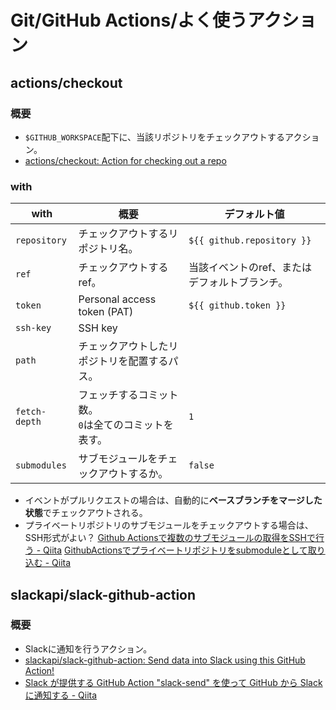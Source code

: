 # Git/GitHub Actions/よく使うアクション

## actions/checkout

### 概要

- `$GITHUB_WORKSPACE`配下に、当該リポジトリをチェックアウトするアクション。
- [actions/checkout: Action for checking out a repo](https://github.com/actions/checkout)

### with

| with          | 概要                                                      | デフォルト値                                  |
| ------------- | --------------------------------------------------------- | --------------------------------------------- |
| `repository`  | チェックアウトするリポジトリ名。                          | `${{ github.repository }}`                    |
| `ref`         | チェックアウトするref。                                   | 当該イベントのref、またはデフォルトブランチ。 |
| `token`       | Personal access token (PAT)                               | `${{ github.token }}`                         |
| `ssh-key`     | SSH key                                                   |                                               |
| `path`        | チェックアウトしたリポジトリを配置するパス。              |                                               |
| `fetch-depth` | フェッチするコミット数。<br />`0`は全てのコミットを表す。 | `1`                                           |
| `submodules`  | サブモジュールをチェックアウトするか。                    | `false`                                       |

- イベントがプルリクエストの場合は、自動的に**ベースブランチをマージした状態**でチェックアウトされる。
- プライベートリポジトリのサブモジュールをチェックアウトする場合は、SSH形式がよい？
  [Github Actionsで複数のサブモジュールの取得をSSHで行う - Qiita](https://qiita.com/ntm718/items/ac11441395ced6b79f09)
  [GithubActionsでプライベートリポジトリをsubmoduleとして取り込む - Qiita](https://qiita.com/u_nation/items/8ff79a9831c05f3f1d1d)

## slackapi/slack-github-action

### 概要

- Slackに通知を行うアクション。
- [slackapi/slack-github-action: Send data into Slack using this GitHub Action!](https://github.com/slackapi/slack-github-action)
- [Slack が提供する GitHub Action "slack-send" を使って GitHub から Slack に通知する - Qiita](https://qiita.com/seratch/items/28d09eacada09134c96c#incoming-webhooks-%E3%81%A7-slack-%E3%81%AB%E9%80%9A%E7%9F%A5%E3%81%99%E3%82%8B)
